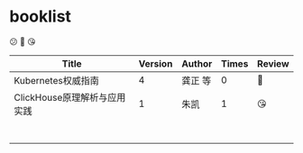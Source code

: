 # booklist

😕 🙂 😘 

| Title                        | Version | Author  | Times | Review |
| ---------------------------- | ------- | ------- | ----- | ------ |
| Kubernetes权威指南           | 4       | 龚正 等 | 0     | 🙂      |
| ClickHouse原理解析与应用实践 | 1       | 朱凯    | 1     | 😘      |
|                              |         |         |       |        |
|                              |         |         |       |        |
|                              |         |         |       |        |
|                              |         |         |       |        |
|                              |         |         |       |        |
|                              |         |         |       |        |
|                              |         |         |       |        |


